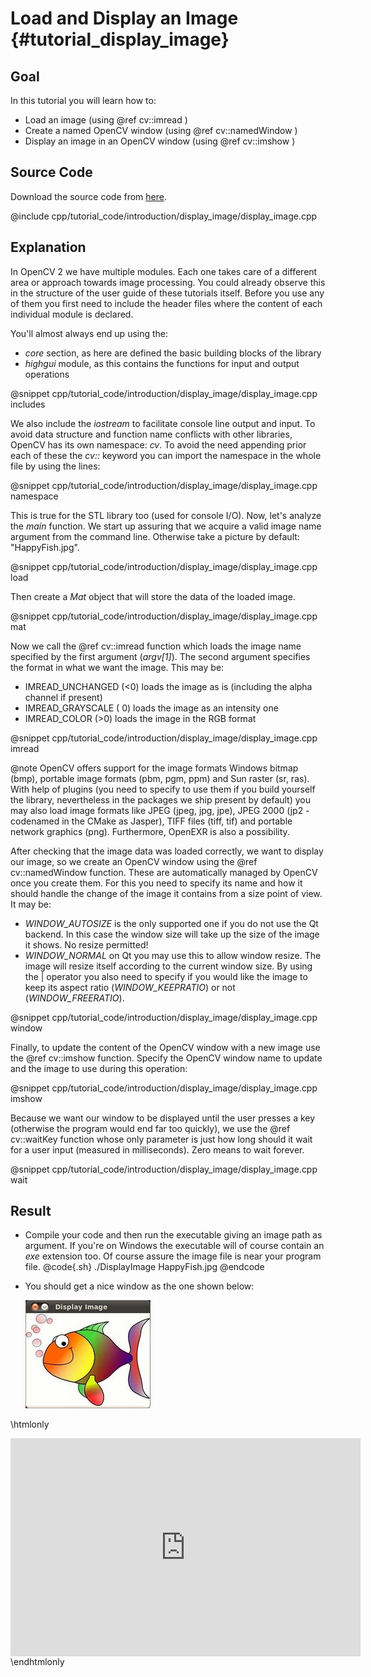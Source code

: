 Load and Display an Image {#tutorial_display_image}
=========================

Goal
----

In this tutorial you will learn how to:

-   Load an image (using @ref cv::imread )
-   Create a named OpenCV window (using @ref cv::namedWindow )
-   Display an image in an OpenCV window (using @ref cv::imshow )

Source Code
-----------

Download the source code from
[here](https://github.com/Itseez/opencv/tree/master/samples/cpp/tutorial_code/introduction/display_image/display_image.cpp).

@include cpp/tutorial_code/introduction/display_image/display_image.cpp

Explanation
-----------

In OpenCV 2 we have multiple modules. Each one takes care of a different area or approach towards
image processing. You could already observe this in the structure of the user guide of these
tutorials itself. Before you use any of them you first need to include the header files where the
content of each individual module is declared.

You'll almost always end up using the:

-   *core* section, as here are defined the basic building blocks of the library
-   *highgui* module, as this contains the functions for input and output operations

@snippet cpp/tutorial_code/introduction/display_image/display_image.cpp includes

We also include the *iostream* to facilitate console line output and input. To avoid data structure
and function name conflicts with other libraries, OpenCV has its own namespace: *cv*. To avoid the
need appending prior each of these the *cv::* keyword you can import the namespace in the whole file
by using the lines:

@snippet cpp/tutorial_code/introduction/display_image/display_image.cpp namespace

This is true for the STL library too (used for console I/O). Now, let's analyze the *main* function.
We start up assuring that we acquire a valid image name argument from the command line. Otherwise
take a picture by default: "HappyFish.jpg".

@snippet cpp/tutorial_code/introduction/display_image/display_image.cpp load

Then create a *Mat* object that will store the data of the loaded image.

@snippet cpp/tutorial_code/introduction/display_image/display_image.cpp mat

Now we call the @ref cv::imread function which loads the image name specified by the first argument
(*argv[1]*). The second argument specifies the format in what we want the image. This may be:

-   IMREAD_UNCHANGED (\<0) loads the image as is (including the alpha channel if present)
-   IMREAD_GRAYSCALE ( 0) loads the image as an intensity one
-   IMREAD_COLOR (\>0) loads the image in the RGB format

@snippet cpp/tutorial_code/introduction/display_image/display_image.cpp imread

@note
   OpenCV offers support for the image formats Windows bitmap (bmp), portable image formats (pbm,
    pgm, ppm) and Sun raster (sr, ras). With help of plugins (you need to specify to use them if you
    build yourself the library, nevertheless in the packages we ship present by default) you may
    also load image formats like JPEG (jpeg, jpg, jpe), JPEG 2000 (jp2 - codenamed in the CMake as
    Jasper), TIFF files (tiff, tif) and portable network graphics (png). Furthermore, OpenEXR is
    also a possibility.

After checking that the image data was loaded correctly, we want to display our image, so we create
an OpenCV window using the @ref cv::namedWindow function. These are automatically managed by OpenCV
once you create them. For this you need to specify its name and how it should handle the change of
the image it contains from a size point of view. It may be:

-   *WINDOW_AUTOSIZE* is the only supported one if you do not use the Qt backend. In this case the
    window size will take up the size of the image it shows. No resize permitted!
-   *WINDOW_NORMAL* on Qt you may use this to allow window resize. The image will resize itself
    according to the current window size. By using the | operator you also need to specify if you
    would like the image to keep its aspect ratio (*WINDOW_KEEPRATIO*) or not
    (*WINDOW_FREERATIO*).

@snippet cpp/tutorial_code/introduction/display_image/display_image.cpp window

Finally, to update the content of the OpenCV window with a new image use the @ref cv::imshow
function. Specify the OpenCV window name to update and the image to use during this operation:

@snippet cpp/tutorial_code/introduction/display_image/display_image.cpp imshow

Because we want our window to be displayed until the user presses a key (otherwise the program would
end far too quickly), we use the @ref cv::waitKey function whose only parameter is just how long
should it wait for a user input (measured in milliseconds). Zero means to wait forever.

@snippet cpp/tutorial_code/introduction/display_image/display_image.cpp wait

Result
------

-   Compile your code and then run the executable giving an image path as argument. If you're on
    Windows the executable will of course contain an *exe* extension too. Of course assure the image
    file is near your program file.
    @code{.sh}
    ./DisplayImage HappyFish.jpg
    @endcode
-   You should get a nice window as the one shown below:

    ![](images/Display_Image_Tutorial_Result.jpg)

\htmlonly
<div align="center">
<iframe title="Introduction - Display an Image" width="560" height="349" src="http://www.youtube.com/embed/1OJEqpuaGc4?rel=0&loop=1" frameborder="0" allowfullscreen align="middle"></iframe>
</div>
\endhtmlonly
